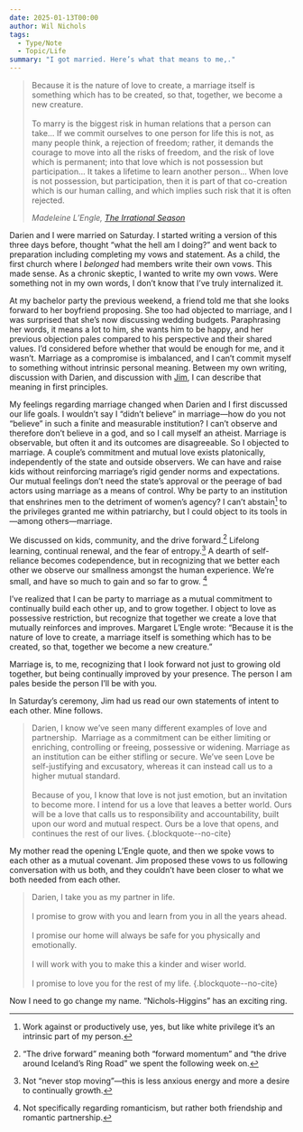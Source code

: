 ```yaml
---
date: 2025-01-13T00:00
author: Wil Nichols
tags:
  - Type/Note
  - Topic/Life
summary: "I got married. Here’s what that means to me,."
---
```


> Because it is the nature of love to create, a marriage itself is something which has to be created, so that, together, we become a new creature. <br /><br />
> To marry is the biggest risk in human relations that a person can take… If we commit ourselves to one person for life this is not, as many people think, a rejection of freedom; rather, it demands the courage to move into all the risks of freedom, and the risk of love which is permanent; into that love which is not possession but participation… It takes a lifetime to learn another person… When love is not possession, but participation, then it is part of that co-creation which is our human calling, and which implies such risk that it is often rejected.
>
> <cite>Madeleine L’Engle, [The Irrational Season](https://www.goodreads.com/work/quotes/467683)</cite>
 
Darien and I were married on Saturday. I started writing a version of this three days before, thought “what the hell am I doing?” and went back to preparation including completing my vows and statement. As a child, the first church where I _belonged_ had members write their own vows. This made sense. As a chronic skeptic, I wanted to write my own vows. Were something not in my own words, I don’t know that I’ve truly internalized it. 

At my bachelor party the previous weekend, a friend told me that she looks forward to her boyfriend proposing. She too had objected to marriage, and I was surprised that she’s now discussing wedding budgets. Paraphrasing her words, it means a lot to him, she wants him to be happy, and her previous objection pales compared to his perspective and their shared values. I’d considered before whether that would be enough for me, and it wasn’t. Marriage as a compromise is imbalanced, and I can’t commit myself to something without intrinsic personal meaning. Between my own writing, discussion with Darien, and discussion with [Jim](http://jimrigby.org/), I can describe that meaning in first principles.

My feelings regarding marriage changed when Darien and I first discussed our life goals. I wouldn’t say I “didn’t believe” in marriage—how do you not “believe” in such a finite and measurable institution? I can’t observe and therefore don’t believe in a god, and so I call myself an atheist. Marriage is observable, but often it and its outcomes are disagreeable. So I objected to marriage. A couple’s commitment and mutual love exists platonically, independently of the state and outside observers. We can have and raise kids without reinforcing marriage’s rigid gender norms and expectations. Our mutual feelings don’t need the state’s approval or the peerage of bad actors using marriage as a means of control. Why be party to an institution that enshrines men to the detriment of women’s agency? I can’t abstain[^1] to the privileges granted me within patriarchy, but I could object to its tools in—among others—marriage. 

We discussed on kids, community, and the drive forward.[^2] Lifelong learning, continual renewal, and the fear of entropy.[^3] A dearth of self-reliance becomes codependence, but in recognizing that we better each other we observe our smallness amongst the human experience. We’re small, and have so much to gain and so far to grow. [^4]

I’ve realized that I can be party to marriage as a mutual commitment to continually build each other up, and to grow together. I object to love as possessive restriction, but recognize that  together we create a love that mutually reinforces and improves. Margaret L’Engle wrote: “Because it is the nature of love to create, a marriage itself is something which has to be created, so that, together we become a new creature.”

Marriage is, to me, recognizing that I look forward not just to growing old together, but being continually improved by your presence. The person I am pales beside the person I’ll be with you.

In Saturday’s ceremony, Jim had us read our own statements of intent to each other. Mine follows.

> Darien,  I know we’ve seen many different examples of love and partnership.  Marriage as a commitment can be either limiting or enriching, controlling or freeing, possessive or widening. Marriage as an institution can be either stifling or secure. We’ve seen Love be self-justifying and excusatory, whereas it can instead call us to a higher mutual standard. <br /> <br />
> Because of you, I know that love is not just emotion, but an invitation to become more. I intend for us a love that leaves a better world. Ours will be a love that calls us to responsibility and accountability, built upon our word and mutual respect. Ours be a love that opens, and continues the rest of our lives.
{.blockquote--no-cite}

My mother read the opening L’Engle quote, and then we spoke vows to each other as a mutual covenant. Jim proposed these vows to us following conversation with us both, and they couldn’t have been closer to what we both needed from each other.

> Darien, I take you as my partner in life. <br /> <br />
> I promise to grow with you and learn from you in all the years ahead. <br /> <br />
> I promise our home will always be safe for you physically and emotionally.  <br /> <br />
> I will work with you to make this a kinder and wiser world.  <br /> <br />
> I promise to love you for the rest of my life.
{.blockquote--no-cite}

Now I need to go change my name. “Nichols-Higgins” has an exciting ring.

[^1]: Work against or productively use, yes, but like white privilege it’s an intrinsic part of my person.
[^2]: “The drive forward” meaning both “forward momentum” and “the drive around Iceland’s Ring Road” we spent the following week on. 
[^3]: Not “never stop moving”—this is less anxious energy and more a desire to continually growth.
[^4]: Not specifically regarding romanticism, but rather both friendship and romantic partnership.